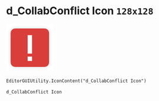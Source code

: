 # d_CollabConflict Icon `128x128`
<img src="/img/d_CollabConflict%20Icon.png" width=128 height=128>

``` CSharp
EditorGUIUtility.IconContent("d_CollabConflict Icon")
```
```
d_CollabConflict Icon
```
